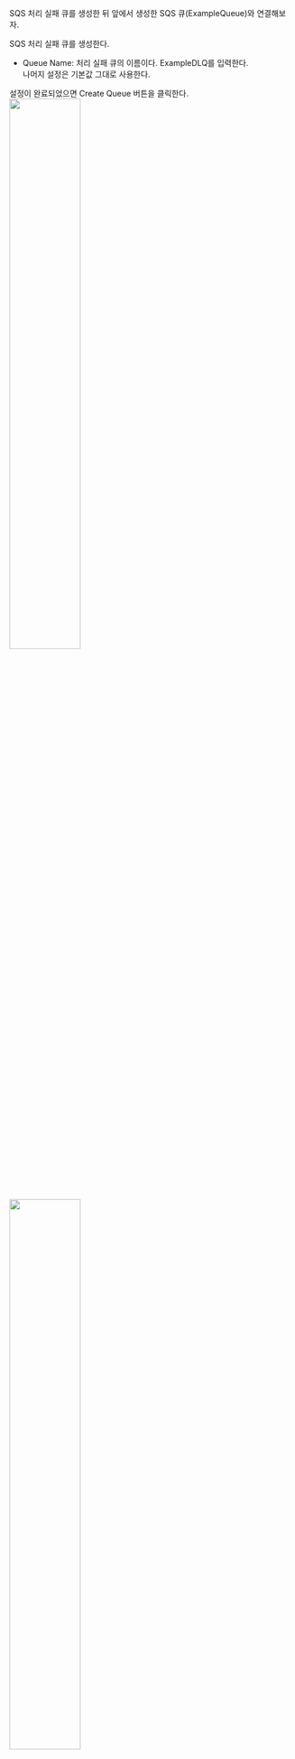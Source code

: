 SQS 처리 실패 큐를 생성한 뒤 앞에서 생성한 SQS 큐(ExampleQueue)와 연결해보자.  
  
SQS 처리 실패 큐를 생성한다.  
- Queue Name: 처리 실패 큐의 이름이다. ExampleDLQ를 입력한다.  
나머지 설정은 기본값 그대로 사용한다.  
  
설정이 완료되었으면 Create Queue 버튼을 클릭한다.  
<img src="https://user-images.githubusercontent.com/33191974/158939313-8f70e759-b108-44b2-9c19-258aa9e129ee.png" width="50%" height="50%"/>  
<img src="https://user-images.githubusercontent.com/33191974/158939348-9a03f6a7-0980-4202-b74b-e1370f02aa0a.png" width="50%" height="50%"/>   
<img src="https://user-images.githubusercontent.com/33191974/158939380-8fe91d29-9bdf-4ef2-a73f-ef974a353943.png" width="50%" height="50%"/>  
SQS 큐 목록에 처리 실패 큐로 사용할 SQS 큐(ExampleDLQ)가 생성되었다.  
  
<img src="https://user-images.githubusercontent.com/33191974/158939517-b3e35426-32d1-4cd2-b1eb-b1319f9c397f.png" width="50%" height="50%"/>  
SQS 큐 목록에서 처리 실패 큐와 연결할 SQS 큐(ExampleQueue)를 선택하고,   
위쪽 Queue Actions 버튼을 클릭하면 팝업 메뉴가 나온다. Configure Queue를  
클릭한다.    
<img src="https://user-images.githubusercontent.com/33191974/158939766-e0ef4e91-222b-4033-88ad-8eb54e613aad.png" width="50%" height="50%"/>  
SQS 처리 실패 큐를 설정한다.  
- Use Redrive Policy: 처리 실패 큐 사용 옵션이다. 처리 실패 큐를 사용할   
것이므로 이 항목을 체크한다.  
- Dead Letter Queue: 메시지를 보낼 처리 실패 큐의 이름이다. 여기서는 방금   
처리 실패 큐로 사용하기로 한 ExampleDLQ를 설정한다.   
- Maximum Receives: 설정한 숫자보다 초과해서 메시지를 받으면 처리 실패 큐로   
보낸다. 여기서는 메시지를 3번 받으면 처리 실패 큐로 보내도록 2를 입력한다.  
  
설정이 완료되었으면 Save Changes를 클릭한다.  
<img src="https://user-images.githubusercontent.com/33191974/158939990-cd2c0982-46b0-4253-80ac-caf33b11ee9f.png" width="50%" height="50%"/>   
   
SQS 큐 목록에서 SQS 큐(ExampleQueue)를 선택한 뒤 아래 Redrive Policy 탭을   
클릭한다. 방금 생성한 SQS 큐(ExampleDLQ)가 처리 실패 큐로 설정되었다. 
<img src="https://user-images.githubusercontent.com/33191974/158940316-d5f07989-6088-41e4-800f-386df7f50721.png" width="50%" height="50%"/>   






  























